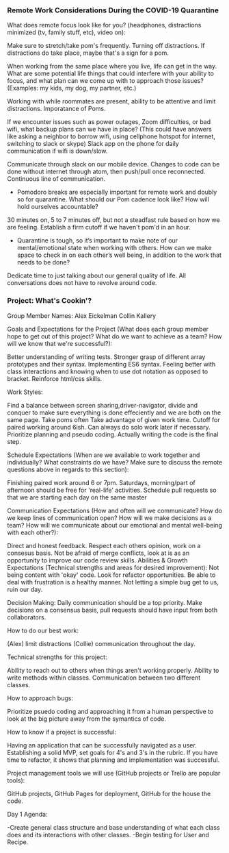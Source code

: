 ### Remote Work Considerations During the COVID-19 Quarantine
What does remote focus look like for you? (headphones, distractions minimized (tv, family stuff, etc), video on):

Make sure to stretch/take pom's frequently. Turning off distractions. If distractions do take place, maybe that's a sign for a pom. 

When working from the same place where you live, life can get in the way. What are some potential life things that could interfere with your ability to focus, and what plan can we come up with to approach those issues? (Examples: my kids, my dog, my partner, etc.)

Working with while roommates are present, ability to be attentive and limit distractions. Imporatance of Poms. 

If we encounter issues such as power outages, Zoom difficulties, or bad wifi, what backup plans can we have in place? (This could have answers like  asking a neighbor to borrow wifi, using cellphone hotspot for internet, switching to slack or skype)
Slack app on the phone for daily communication if wifi is down/slow. 

Communicate through slack on our mobile device. Changes to code can be done without internet through atom, then push/pull once reconnected. Continuous line of communication. 

* Pomodoro breaks are especially important for remote work and doubly so for quarantine. What should our Pom cadence look like? How will hold ourselves accountable?

30 minutes on, 5 to 7 minutes off, but not a steadfast rule based on how we are feeling. Establish a firm cutoff if we haven't pom'd in an hour. 

* Quarantine is tough, so it’s important to make note of our mental/emotional state when working with others. How can we make space to check in on each other’s well being, in addition to the work that needs to be done?

Dedicate time to just talking about our general quality of life. All conversations does not have to revolve around code. 

### Project: What's Cookin'? 

Group Member Names: 
Alex Eickelman 
Collin Kallery

Goals and Expectations for the Project (What does each group member hope to get out of this project? What do we want to achieve as a team? How will we know that we're successful?):

Better understanding of writing tests.
Stronger grasp of different array prototypes and their syntax. 
Implementing ES6 syntax. 
Feeling better with class interactions and knowing when to use dot notation as opposed to bracket. 
Reinforce html/css skills.

Work Styles:

Find a balance between screen sharing,driver-navigator, divide and conquer to make sure everything is done effeciently and we are both on the same page.
Take poms often
Take advantage of given work time. 
Cutoff for paired working around 6ish. Can always do solo work later if necessary. 
Prioritize planning and pseudo coding. Actually writing the code is the final step. 


Schedule Expectations (When are we available to work together and individually? What constraints do we have? Make sure to discuss the remote questions above in regards to this section):

Finishing paired work around 6 or 7pm. Saturdays, morning/part of afternoon should be free for 'real-life' activities. Schedule pull requests so that we are starting each day on the same master

Communication Expectations (How and often will we communicate? How do we keep lines of communication open? How will we make decisions as a team? How will we communicate about our emotional and mental well-being with each other?):

Direct and honest feedback. Respect each others opinion, work on a consesus basis. Not be afraid of merge conflicts, look at is as an opportunity to improve our code review skills. 
Abilities & Growth Expectations (Technical strengths and areas for desired improvement):
Not being content with 'okay' code. Look for refactor opportunities. 
Be able to deal with frustration is a healthy manner. Not letting a simple bug get to us, ruin our day. 

Decision Making:
Daily communication should be a top priority. Make decisions on a consensus basis, pull requests should have input from both collaborators. 

How to do our best work:

(Alex) limit distractions
(Collie) communication throughout the day.


Technical strengths for this project:

Ability to reach out to others when things aren't working properly. 
Ability to write methods within classes.
Communication between two different classes. 

How to approach bugs:

Prioritize psuedo coding and approaching it from a human perspective to look at the big picture away from the symantics of code. 


How to know if a project is successful:

Having an application that can be successfully navigated as a user. Establishing a solid MVP, set goals for 4's and 3's in the rubric. 
If you have time to refactor, it shows that planning and implementation was successful. 

Project management tools we will use (GitHub projects or Trello are popular tools):

GitHub projects, GitHub Pages for deployment, GitHub for the house the code. 

Day 1 Agenda: 

-Create general class structure and base understanding of what each class does and its interactions with other classes.
-Begin testing for User and Recipe. 
